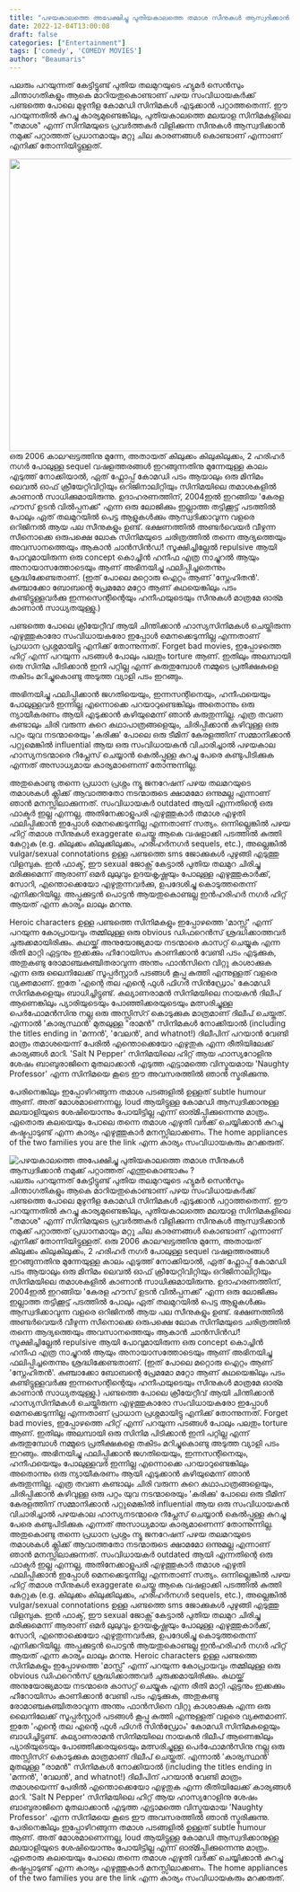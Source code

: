 ```yaml
---
title: "പഴയകാലത്തെ അപേക്ഷിച്ചു പുതിയകാലത്തെ തമാശ സീനുകൾ ആസ്വദിക്കാൻ നമുക്ക് പറ്റാത്തത് എന്തുകൊണ്ടാകും ?"
date: 2022-12-04T13:00:08
draft: false
categories: ["Entertainment"]
tags: ['comedy', 'COMEDY MOVIES']
author: "Beaumaris"
---
```


പലരും പറയുന്നത് കേട്ടിട്ടുണ്ട് പുതിയ തലമുറയുടെ ഹ്യുമർ സെൻസും ചിന്താഗതികളും ആകെ മാറിയതുകൊണ്ടാണ് പഴയ സംവിധായകർക്ക് പണ്ടത്തെ പോലെ മുഴുനീള കോമഡി സിനിമകൾ എടുക്കാൻ പറ്റാത്തതെന്ന്. ഈ പറയുന്നതിൽ കുറച്ചു കാര്യമുണ്ടെങ്കിലും, പുതിയകാലത്തെ മലയാള സിനിമകളിലെ "തമാശ" എന്ന് സിനിമയുടെ പ്രവർത്തകർ വിളിക്കുന്ന സീനുകൾ ആസ്വദിക്കാൻ നമുക്ക് പറ്റാത്തത് പ്രധാനമായും മറ്റു ചില കാരണങ്ങൾ കൊണ്ടാണ് എന്നാണ് എനിക്ക് തോന്നിയിട്ടുള്ളത്.

<img class="size-full wp-image-365070 aligncenter" src="https://cdn.boolokam.com/articles/2022/12/444444444.jpg" alt="" width="954" height="521" />ഒരു 2006 കാലഘട്ടത്തിനു മുന്നേ, അതായത് കിലുക്കം കിലുകിലുക്കം, 2 ഹരിഹർ നഗർ പോലുള്ള sequel വഷളത്തരങ്ങൾ ഇറങ്ങുന്നതിനു മുന്നേയുള്ള കാലം എടുത്ത് നോക്കിയാൽ, ഏത് ഫ്ലോപ്പ് കോമഡി പടം ആയാലും ഒരു മിനിമം ലെവൽ ഓഫ് ക്രീയേറ്റിവിറ്റിയും ഒറിജിനാലിറ്റിയും സിനിമയിലെ തമാശകളിൽ കാണാൻ സാധിക്കുമായിരുന്നു. ഉദാഹരണത്തിന്, 2004ഇൽ ഇറങ്ങിയ 'കേരള ഹൗസ് ഉടൻ വിൽപ്പനക്ക്' എന്ന ഒരു ലോജിക്കും ഇല്ലാത്ത തട്ടിക്കൂട്ട് പടത്തിൽ പോലും ഏത് തലമുറയിൽ പെട്ട ആളുകൾക്കും ആസ്വദിക്കാവുന്ന വളരെ ഒറിജിനൽ ആയ പല സീനുകളും ഉണ്ട്. ഭക്ഷണത്തിൽ അണ്ടർവെയർ വീഴുന്ന സീനൊക്കെ ഒരുപക്ഷെ ലോക സിനിമയുടെ ചരിത്രത്തിൽ തന്നെ ആദ്യത്തെയും അവസാനത്തെയും ആകാൻ ചാൻസിൻഡ്! സൂക്ഷിച്ചില്ലേൽ repulsive ആയി പോവുമായിരുന്ന ഒരു concept കൊച്ചിൻ ഹനീഫ എത്ര നാച്ചുറൽ ആയും അനായാസത്തോടെയും ആണ് അഭിനയിച്ചു ഫലിപ്പിച്ചതെന്നും ശ്രദ്ധിക്കേണ്ടതാണ്. (ഇത് പോലെ മറ്റൊരു ഐറ്റം ആണ് 'സ്നേഹിതൻ'. കുഞ്ചാക്കോ ബോബന്റെ പ്രേമമോ മറ്റോ ആണ് കഥയെങ്കിലും പടം കണ്ടിട്ടുള്ളവർക്കു ഇന്നസെന്റിന്റെയും ഹനീഫയുടെയും സീനുകൾ മാത്രമേ ഓര്മ കാണാൻ സാധ്യതയുള്ളു.)

പണ്ടത്തെ പോലെ ക്രീയേറ്റീവ് ആയി ചിന്തിക്കാൻ ഹാസ്യസിനിമകൾ ചെയ്തിരുന്ന എഴുത്തുകാരോ സംവിധായകരോ ഇപ്പോൾ മെനക്കെടുന്നില്ല എന്നതാണ് പ്രാധാന പ്രശ്നമായിട്ടു എനിക്ക് തോന്നുന്നത്. Forget bad movies, ഇപ്പോഴത്തെ ഹിറ്റ് എന്ന് പറയുന്ന പടങ്ങൾ പോലും പലതും torture ആണ്. ഇതിലും അലമ്പായി ഒരു സിനിമ പിടിക്കാൻ ഇനി പറ്റില്ല എന്ന് കരുതുമ്പോൾ നമ്മുടെ പ്രതീക്ഷകളെ തകിടം മറിച്ചുകൊണ്ടു അടുത്ത വ്യാളി പടം ഇറങ്ങും.

അഭിനയിച്ചു ഫലിപ്പിക്കാൻ ജഗതിയെയും, ഇന്നസന്റിനെയും, ഹനീഫയെയും പോലുള്ളവർ ഇന്നില്ല എന്നൊക്കെ പറയാറുണ്ടെങ്കിലും അതൊന്നും ഒരു ന്യായീകരണം ആയി എടുക്കാൻ കഴിയുമെന്ന് ഞാൻ കരുതുന്നില്ല. എത്ര തവണ കണ്ടാലും ചിരി വരുന്ന കുറെ കഥാപാത്രങ്ങളെയും, ചിരിപ്പിക്കാൻ കഴിവുള്ള ഒരു പറ്റം യുവ നടന്മാരെയും 'കരിക്കു' പോലെ ഒരു ടീമിന് കേരളത്തിന് സമ്മാനിക്കാൻ പറ്റുമെങ്കിൽ influential ആയ ഒരു സംവിധായകൻ വിചാരിച്ചാൽ പഴയകാല ഹാസ്യനടന്മാരെ റീപ്ലേസ് ചെയ്യാൻ കെൽപ്പുള്ള കുറച്ചു പേരെ കണ്ടുപിടിക്കുക എന്നത് അസാധ്യമായ കാര്യമാണെന്ന് തോന്നുന്നില്ല.

അതുകൊണ്ടു തന്നെ പ്രധാന പ്രശ്നം ന്യൂ ജനറേഷന് പഴയ തലമറയുടെ തമാശകൾ ക്ലിക്ക് ആവാത്തതോ നടന്മാരുടെ ക്ഷാമമോ ഒന്നുമല്ല എന്നാണ് ഞാൻ മനസ്സിലാക്കുന്നത്. സംവിധായകർ outdated ആയി എന്നതിന്റെ ഒരു ഫാക്ടർ ഇല്ല എന്നല്ല, അതിനേക്കാളുപരി എഴുത്തുകാർ തമാശ എഴുതി ഫലിപ്പിക്കാൻ ഇപ്പോൾ മെനക്കെടുന്നില്ല എന്നതാണ് സത്യം. ഒന്നില്ലെങ്കിൽ പഴയ ഹിറ്റ് തമാശ സീനുകൾ exaggerate ചെയ്തു ആകെ വഷളാക്കി പടത്തിൽ കുത്തി കേറ്റുക (e.g. കിലുക്കം കിലുക്കിലുക്കം, ഹരിഹർനഗർ sequels, etc.), അല്ലെങ്കിൽ vulgar/sexual connotations ഉള്ള പണ്ടത്തെ sms ജോക്കുകൾ പുഴുങ്ങി എടുത്തു വിളമ്പുക. ഇൻ ഫാക്ട്, ഈ sexual ജോക്സ് കേട്ടാൽ പുതിയ തലമുറ ചിരിച്ചു മരിക്കുമെന്ന് ആരാണ് ഒമർ ലുലുവും ഉദയകൃഷ്ണയും പോലുള്ള എഴുത്തുകാർക്ക്, സോറി, എന്തൊക്കെയോ എഴുതുന്നവർക്കു, ഉപദേശിച്ചു കൊടുത്തതെന്ന് എനിക്കറിയില്ല. അപ്പുക്കുട്ടൻ പൊട്ടൻ ആയതുകൊണ്ടല്ല ഇൻഹരിഹർ നഗർ ഹിറ്റ് ആയത് എന്ന കാര്യം ലാലും മറന്നു.

Heroic characters ഉള്ള പണ്ടത്തെ സിനിമകളും ഇപ്പോഴത്തെ 'മാസ്സ്' എന്ന് പറയുന്ന കോപ്രായവും തമ്മിലുള്ള ഒരു obvious ഡിഫറെൻസ് ശ്രദ്ധിക്കാത്തവർ ചുരുക്കമായിരിക്കും. കഥയ്ക്ക് അനുയോജ്യമായ നടന്മാരെ കാസറ്റ് ചെയ്യുക എന്ന രീതി മാറ്റി ഏട്ടനും ഇക്കക്കും ഹീറോയിസം കാണിക്കാൻ വേണ്ടി പടം എടുക്കുക, അതുകണ്ടു രോമാഞ്ചകുഞ്ചിതരാവുന്ന അന്തം ഫാൻസിനെ വിറ്റു കാശാക്കുക എന്ന ഒരു ലൈനിലേക്ക് സൂപ്പർസ്റ്റാർ പടങ്ങൾ കൂപ്പു കുത്തി എന്നുള്ളത് വളരെ വ്യക്തമാണ്. ഇതേ 'എന്റെ തല എന്റെ ഫുൾ ഫിഗർ സിൻഡ്രോം' കോമഡി സിനിമകളെയും ബാധിച്ചിട്ടുണ്ട്. കല്യാണരാമൻ സിനിമയിലെ നായകൻ ദിലീപ് ആണെങ്കിലും പ്യാരിയുടെയും പോഞ്ഞിക്കരയുടെയും മത്സരിച്ചുള്ള പെർഫോമൻസിനു നല്ല ഒരു അസ്സിസ്റ് കൊടുക്കുക മാത്രമാണ് ദിലീപ് ചെയ്തത്. എന്നാൽ 'കാര്യസ്ഥൻ' മുതലുള്ള "രാമൻ" സിനിമകൾ നോക്കിയാൽ (including the titles ending in 'മന്നൻ', 'വേലൻ', and whatnot!) ദിലീപിന് പറയാൻ വേണ്ടി മാത്രം തമാശയെന്ന് പേരിൽ എന്തൊക്കെയോ എഴുതുക എന്ന രീതിയിലേക്ക് കാര്യങ്ങൾ മാറി. 'Salt N Pepper' സിനിമയിലെ ഹിറ്റ് ആയ ഹാസ്യറോളിനു ശേഷം ബാബുരാജിനെ മുതലാക്കാൻ എടുത്ത എട്ടാമത്തെ വിസ്മയമായ 'Naughty Professor' എന്ന സിനിമയെ കൂടെ ഈ അവസരത്തിൽ ഞാൻ സ്മരിക്കുന്നു.

പേരിനെങ്കിലും ഇപ്പോഴിറങ്ങുന്ന തമാശ പടങ്ങളിൽ ഉള്ളത് subtle humour ആണ്. അത് മോശമാണെന്നല്ല, loud ആയിട്ടുള്ള കോമഡി ആസ്വദിക്കാനുള്ള മലയാളിയുടെ ശേഷിയൊന്നും പോയിട്ടില്ല എന്ന് ഓര്മിപ്പിക്കുന്നെന്നു മാത്രം. ഏതൊരു കലയെയും പോലെ തന്നെ തമാശ എഴുതി വർക്ക് ചെയ്യിക്കാൻ കുറച്ചു കഷ്ടപ്പാടുണ്ട് എന്ന കാര്യം എഴുത്തുകാർ മനസ്സിലാക്കണം. The home appliances of the two families you are the link എന്ന കാര്യം സംവിധായകരും മറക്കരുത്.


![പഴയകാലത്തെ അപേക്ഷിച്ചു പുതിയകാലത്തെ തമാശ സീനുകൾ ആസ്വദിക്കാൻ നമുക്ക് പറ്റാത്തത് എന്തുകൊണ്ടാകും ?](https://cdn.boolokam.com/articles/2022/12/444444444.jpg)പലരും പറയുന്നത് കേട്ടിട്ടുണ്ട് പുതിയ തലമുറയുടെ ഹ്യുമർ സെൻസും ചിന്താഗതികളും ആകെ മാറിയതുകൊണ്ടാണ് പഴയ സംവിധായകർക്ക് പണ്ടത്തെ പോലെ മുഴുനീള കോമഡി സിനിമകൾ എടുക്കാൻ പറ്റാത്തതെന്ന്. ഈ പറയുന്നതിൽ കുറച്ചു കാര്യമുണ്ടെങ്കിലും, പുതിയകാലത്തെ മലയാള സിനിമകളിലെ "തമാശ" എന്ന് സിനിമയുടെ പ്രവർത്തകർ വിളിക്കുന്ന സീനുകൾ ആസ്വദിക്കാൻ നമുക്ക് പറ്റാത്തത് പ്രധാനമായും മറ്റു ചില കാരണങ്ങൾ കൊണ്ടാണ് എന്നാണ് എനിക്ക് തോന്നിയിട്ടുള്ളത്. ഒരു 2006 കാലഘട്ടത്തിനു മുന്നേ, അതായത് കിലുക്കം കിലുകിലുക്കം, 2 ഹരിഹർ നഗർ പോലുള്ള sequel വഷളത്തരങ്ങൾ ഇറങ്ങുന്നതിനു മുന്നേയുള്ള കാലം എടുത്ത് നോക്കിയാൽ, ഏത് ഫ്ലോപ്പ് കോമഡി പടം ആയാലും ഒരു മിനിമം ലെവൽ ഓഫ് ക്രീയേറ്റിവിറ്റിയും ഒറിജിനാലിറ്റിയും സിനിമയിലെ തമാശകളിൽ കാണാൻ സാധിക്കുമായിരുന്നു. ഉദാഹരണത്തിന്, 2004ഇൽ ഇറങ്ങിയ 'കേരള ഹൗസ് ഉടൻ വിൽപ്പനക്ക്' എന്ന ഒരു ലോജിക്കും ഇല്ലാത്ത തട്ടിക്കൂട്ട് പടത്തിൽ പോലും ഏത് തലമുറയിൽ പെട്ട ആളുകൾക്കും ആസ്വദിക്കാവുന്ന വളരെ ഒറിജിനൽ ആയ പല സീനുകളും ഉണ്ട്. ഭക്ഷണത്തിൽ അണ്ടർവെയർ വീഴുന്ന സീനൊക്കെ ഒരുപക്ഷെ ലോക സിനിമയുടെ ചരിത്രത്തിൽ തന്നെ ആദ്യത്തെയും അവസാനത്തെയും ആകാൻ ചാൻസിൻഡ്! സൂക്ഷിച്ചില്ലേൽ repulsive ആയി പോവുമായിരുന്ന ഒരു concept കൊച്ചിൻ ഹനീഫ എത്ര നാച്ചുറൽ ആയും അനായാസത്തോടെയും ആണ് അഭിനയിച്ചു ഫലിപ്പിച്ചതെന്നും ശ്രദ്ധിക്കേണ്ടതാണ്. (ഇത് പോലെ മറ്റൊരു ഐറ്റം ആണ് 'സ്നേഹിതൻ'. കുഞ്ചാക്കോ ബോബന്റെ പ്രേമമോ മറ്റോ ആണ് കഥയെങ്കിലും പടം കണ്ടിട്ടുള്ളവർക്കു ഇന്നസെന്റിന്റെയും ഹനീഫയുടെയും സീനുകൾ മാത്രമേ ഓര്മ കാണാൻ സാധ്യതയുള്ളു.) പണ്ടത്തെ പോലെ ക്രീയേറ്റീവ് ആയി ചിന്തിക്കാൻ ഹാസ്യസിനിമകൾ ചെയ്തിരുന്ന എഴുത്തുകാരോ സംവിധായകരോ ഇപ്പോൾ മെനക്കെടുന്നില്ല എന്നതാണ് പ്രാധാന പ്രശ്നമായിട്ടു എനിക്ക് തോന്നുന്നത്. Forget bad movies, ഇപ്പോഴത്തെ ഹിറ്റ് എന്ന് പറയുന്ന പടങ്ങൾ പോലും പലതും torture ആണ്. ഇതിലും അലമ്പായി ഒരു സിനിമ പിടിക്കാൻ ഇനി പറ്റില്ല എന്ന് കരുതുമ്പോൾ നമ്മുടെ പ്രതീക്ഷകളെ തകിടം മറിച്ചുകൊണ്ടു അടുത്ത വ്യാളി പടം ഇറങ്ങും. അഭിനയിച്ചു ഫലിപ്പിക്കാൻ ജഗതിയെയും, ഇന്നസന്റിനെയും, ഹനീഫയെയും പോലുള്ളവർ ഇന്നില്ല എന്നൊക്കെ പറയാറുണ്ടെങ്കിലും അതൊന്നും ഒരു ന്യായീകരണം ആയി എടുക്കാൻ കഴിയുമെന്ന് ഞാൻ കരുതുന്നില്ല. എത്ര തവണ കണ്ടാലും ചിരി വരുന്ന കുറെ കഥാപാത്രങ്ങളെയും, ചിരിപ്പിക്കാൻ കഴിവുള്ള ഒരു പറ്റം യുവ നടന്മാരെയും 'കരിക്കു' പോലെ ഒരു ടീമിന് കേരളത്തിന് സമ്മാനിക്കാൻ പറ്റുമെങ്കിൽ influential ആയ ഒരു സംവിധായകൻ വിചാരിച്ചാൽ പഴയകാല ഹാസ്യനടന്മാരെ റീപ്ലേസ് ചെയ്യാൻ കെൽപ്പുള്ള കുറച്ചു പേരെ കണ്ടുപിടിക്കുക എന്നത് അസാധ്യമായ കാര്യമാണെന്ന് തോന്നുന്നില്ല. അതുകൊണ്ടു തന്നെ പ്രധാന പ്രശ്നം ന്യൂ ജനറേഷന് പഴയ തലമറയുടെ തമാശകൾ ക്ലിക്ക് ആവാത്തതോ നടന്മാരുടെ ക്ഷാമമോ ഒന്നുമല്ല എന്നാണ് ഞാൻ മനസ്സിലാക്കുന്നത്. സംവിധായകർ outdated ആയി എന്നതിന്റെ ഒരു ഫാക്ടർ ഇല്ല എന്നല്ല, അതിനേക്കാളുപരി എഴുത്തുകാർ തമാശ എഴുതി ഫലിപ്പിക്കാൻ ഇപ്പോൾ മെനക്കെടുന്നില്ല എന്നതാണ് സത്യം. ഒന്നില്ലെങ്കിൽ പഴയ ഹിറ്റ് തമാശ സീനുകൾ exaggerate ചെയ്തു ആകെ വഷളാക്കി പടത്തിൽ കുത്തി കേറ്റുക (e.g. കിലുക്കം കിലുക്കിലുക്കം, ഹരിഹർനഗർ sequels, etc.), അല്ലെങ്കിൽ vulgar/sexual connotations ഉള്ള പണ്ടത്തെ sms ജോക്കുകൾ പുഴുങ്ങി എടുത്തു വിളമ്പുക. ഇൻ ഫാക്ട്, ഈ sexual ജോക്സ് കേട്ടാൽ പുതിയ തലമുറ ചിരിച്ചു മരിക്കുമെന്ന് ആരാണ് ഒമർ ലുലുവും ഉദയകൃഷ്ണയും പോലുള്ള എഴുത്തുകാർക്ക്, സോറി, എന്തൊക്കെയോ എഴുതുന്നവർക്കു, ഉപദേശിച്ചു കൊടുത്തതെന്ന് എനിക്കറിയില്ല. അപ്പുക്കുട്ടൻ പൊട്ടൻ ആയതുകൊണ്ടല്ല ഇൻഹരിഹർ നഗർ ഹിറ്റ് ആയത് എന്ന കാര്യം ലാലും മറന്നു. Heroic characters ഉള്ള പണ്ടത്തെ സിനിമകളും ഇപ്പോഴത്തെ 'മാസ്സ്' എന്ന് പറയുന്ന കോപ്രായവും തമ്മിലുള്ള ഒരു obvious ഡിഫറെൻസ് ശ്രദ്ധിക്കാത്തവർ ചുരുക്കമായിരിക്കും. കഥയ്ക്ക് അനുയോജ്യമായ നടന്മാരെ കാസറ്റ് ചെയ്യുക എന്ന രീതി മാറ്റി ഏട്ടനും ഇക്കക്കും ഹീറോയിസം കാണിക്കാൻ വേണ്ടി പടം എടുക്കുക, അതുകണ്ടു രോമാഞ്ചകുഞ്ചിതരാവുന്ന അന്തം ഫാൻസിനെ വിറ്റു കാശാക്കുക എന്ന ഒരു ലൈനിലേക്ക് സൂപ്പർസ്റ്റാർ പടങ്ങൾ കൂപ്പു കുത്തി എന്നുള്ളത് വളരെ വ്യക്തമാണ്. ഇതേ 'എന്റെ തല എന്റെ ഫുൾ ഫിഗർ സിൻഡ്രോം' കോമഡി സിനിമകളെയും ബാധിച്ചിട്ടുണ്ട്. കല്യാണരാമൻ സിനിമയിലെ നായകൻ ദിലീപ് ആണെങ്കിലും പ്യാരിയുടെയും പോഞ്ഞിക്കരയുടെയും മത്സരിച്ചുള്ള പെർഫോമൻസിനു നല്ല ഒരു അസ്സിസ്റ് കൊടുക്കുക മാത്രമാണ് ദിലീപ് ചെയ്തത്. എന്നാൽ 'കാര്യസ്ഥൻ' മുതലുള്ള "രാമൻ" സിനിമകൾ നോക്കിയാൽ (including the titles ending in 'മന്നൻ', 'വേലൻ', and whatnot!) ദിലീപിന് പറയാൻ വേണ്ടി മാത്രം തമാശയെന്ന് പേരിൽ എന്തൊക്കെയോ എഴുതുക എന്ന രീതിയിലേക്ക് കാര്യങ്ങൾ മാറി. 'Salt N Pepper' സിനിമയിലെ ഹിറ്റ് ആയ ഹാസ്യറോളിനു ശേഷം ബാബുരാജിനെ മുതലാക്കാൻ എടുത്ത എട്ടാമത്തെ വിസ്മയമായ 'Naughty Professor' എന്ന സിനിമയെ കൂടെ ഈ അവസരത്തിൽ ഞാൻ സ്മരിക്കുന്നു. പേരിനെങ്കിലും ഇപ്പോഴിറങ്ങുന്ന തമാശ പടങ്ങളിൽ ഉള്ളത് subtle humour ആണ്. അത് മോശമാണെന്നല്ല, loud ആയിട്ടുള്ള കോമഡി ആസ്വദിക്കാനുള്ള മലയാളിയുടെ ശേഷിയൊന്നും പോയിട്ടില്ല എന്ന് ഓര്മിപ്പിക്കുന്നെന്നു മാത്രം. ഏതൊരു കലയെയും പോലെ തന്നെ തമാശ എഴുതി വർക്ക് ചെയ്യിക്കാൻ കുറച്ചു കഷ്ടപ്പാടുണ്ട് എന്ന കാര്യം എഴുത്തുകാർ മനസ്സിലാക്കണം. The home appliances of the two families you are the link എന്ന കാര്യം സംവിധായകരും മറക്കരുത്.
